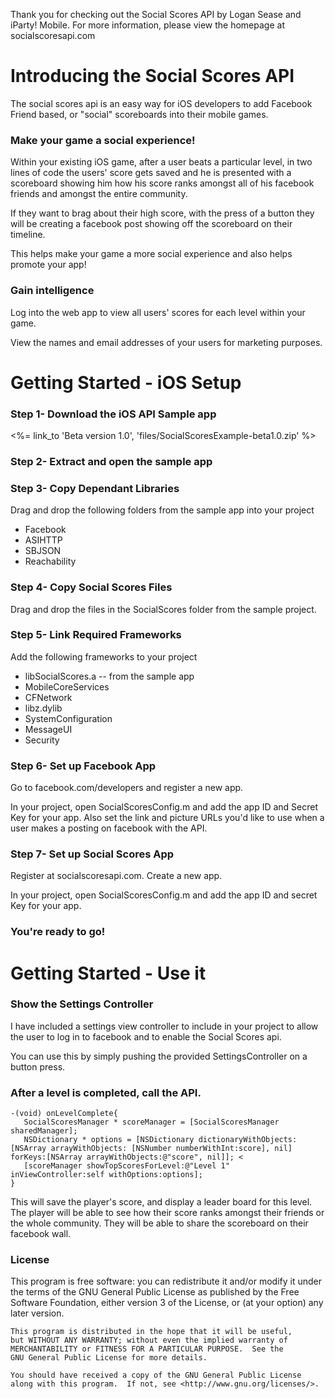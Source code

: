 
<p>
    Thank you for checking out the Social Scores API by Logan Sease and iParty! Mobile. For more information, please view the homepage at socialscoresapi.com
</p>

<div class="well">
<h1>Introducing the Social Scores API</h1>

<p>The social scores api is an easy way for iOS developers to add Facebook Friend based, or "social" scoreboards into their mobile games.</p>
<h3>Make your game a social experience!</h3>
<p>Within your existing iOS game, after a user beats a particular level, in two lines of code the users' score gets saved and he is presented with a scoreboard showing him how his score ranks amongst all of his facebook friends and amongst the entire community.</p>
<p>If they want to brag about their high score, with the press of a button they will be creating a facebook post showing off the scoreboard on their timeline. </p>
<p>This helps make your game a more social experience and also helps promote your app!</p>

<h3>Gain intelligence</h3>
<p>Log into the web app to view all users' scores for each level within your game.</p>
<p>View the names and email addresses of your users for marketing purposes.</p>
</div>


<div class="well">
<h1>Getting Started - iOS Setup</h1>
<h3>Step 1-  Download the iOS API Sample app</h3>
<p><%= link_to 'Beta version 1.0', 'files/SocialScoresExample-beta1.0.zip' %></p>

<h3>Step 2-  Extract and open the sample app</h3>
<h3>Step 3-  Copy Dependant Libraries</h3>
<p>Drag and drop the following folders from the sample app into your project</p>
<ul>
  <li>Facebook</li>
  <li>ASIHTTP</li>
  <li>SBJSON</li>
  <li>Reachability</li>
</ul>
<h3>Step 4-  Copy Social Scores Files</h3>
<p>Drag and drop the files in the SocialScores folder from the sample project.</p>
<h3>Step 5-  Link Required Frameworks</h3>
<p>Add the following frameworks to your project</p>
<ul>
  <li>libSocialScores.a -- from the sample app</li>
  <li>MobileCoreServices</li>
  <li>CFNetwork</li>
  <li>libz.dylib</li>
  <li>SystemConfiguration</li>
  <li>MessageUI</li>
  <li>Security</li>
</ul>

<h3>Step 6-  Set up Facebook App</h3>
<p>Go to facebook.com/developers and register a new app.</p>
<p>In your project, open SocialScoresConfig.m and add the app ID and Secret Key for your app. Also set the link and picture URLs you'd like to use when a user makes a posting on facebook with the API.</p>

<h3>Step 7-  Set up Social Scores App</h3>
<p>Register at socialscoresapi.com. Create a new app.</p>
<p>In your project, open SocialScoresConfig.m and add the app ID and secret Key for your app.</p>

<h3>You're ready to go!</h3>

</div>

<div class="well">
  <h1>Getting Started - Use it</h1>
  <h3>Show the Settings Controller</h3>
  <p>I have included a settings view controller to include in your project to allow the user to log in to facebook and to enable the Social Scores api.</p>
  <p>You can use this by simply pushing the provided SettingsController on a button press.</p>

  <h3>After a level is completed, call the API.</h3>
  <div class="code-box">

    -(void) onLevelComplete{
       SocialScoresManager * scoreManager = [SocialScoresManager sharedManager];
       NSDictionary * options = [NSDictionary dictionaryWithObjects:[NSArray arrayWithObjects: [NSNumber numberWithInt:score], nil] forKeys:[NSArray arrayWithObjects:@"score", nil]]; <
       [scoreManager showTopScoresForLevel:@"Level 1" inViewController:self withOptions:options];
    }
  </div>
  <p>This will save the player's score, and display a leader board for this level. The player will be able to see how their score ranks amongst their friends or the whole community. They will be able to share the scoreboard on their facebook wall.</p>



</div>


<div class="well">
<h3>License</h3>
<p>
    This program is free software: you can redistribute it and/or modify
    it under the terms of the GNU General Public License as published by
    the Free Software Foundation, either version 3 of the License, or
    (at your option) any later version.

    This program is distributed in the hope that it will be useful,
    but WITHOUT ANY WARRANTY; without even the implied warranty of
    MERCHANTABILITY or FITNESS FOR A PARTICULAR PURPOSE.  See the
    GNU General Public License for more details.

    You should have received a copy of the GNU General Public License
    along with this program.  If not, see <http://www.gnu.org/licenses/>.
<p>
</div>
